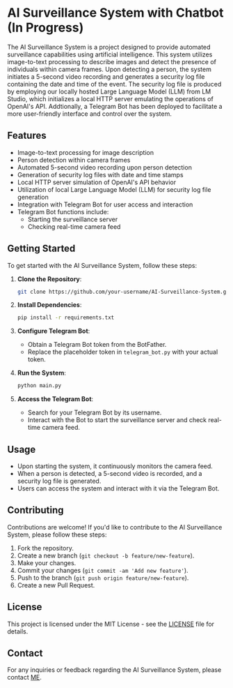 # AI Surveillance System with Chatbot (In Progress)

The AI Surveillance System is a project designed to provide automated surveillance capabilities using artificial intelligence. 
This system utilizes image-to-text processing to describe images and detect the presence of individuals within camera frames. 
Upon detecting a person, the system initiates a 5-second video recording and generates a security log file containing the date and time of the event. 
The security log file is produced by employing our locally hosted Large Language Model (LLM) from LM Studio, which initializes a local HTTP server emulating the operations of OpenAI's API.
Addtionally, a Telegram Bot has been deployed to facilitate a more user-friendly interface and control over the system.

## Features

- Image-to-text processing for image description
- Person detection within camera frames
- Automated 5-second video recording upon person detection
- Generation of security log files with date and time stamps
- Local HTTP server simulation of OpenAI's API behavior
- Utilization of local Large Language Model (LLM) for security log file generation
- Integration with Telegram Bot for user access and interaction
- Telegram Bot functions include:
  - Starting the surveillance server
  - Checking real-time camera feed

## Getting Started

To get started with the AI Surveillance System, follow these steps:

1. **Clone the Repository**: 
    ```bash
    git clone https://github.com/your-username/AI-Surveillance-System.git
    ```

2. **Install Dependencies**: 
    ```bash
    pip install -r requirements.txt
    ```

3. **Configure Telegram Bot**:
    - Obtain a Telegram Bot token from the BotFather.
    - Replace the placeholder token in `telegram_bot.py` with your actual token.

4. **Run the System**:
    ```bash
    python main.py
    ```

5. **Access the Telegram Bot**:
    - Search for your Telegram Bot by its username.
    - Interact with the Bot to start the surveillance server and check real-time camera feed.

## Usage

- Upon starting the system, it continuously monitors the camera feed.
- When a person is detected, a 5-second video is recorded, and a security log file is generated.
- Users can access the system and interact with it via the Telegram Bot.

## Contributing

Contributions are welcome! If you'd like to contribute to the AI Surveillance System, please follow these steps:

1. Fork the repository.
2. Create a new branch (`git checkout -b feature/new-feature`).
3. Make your changes.
4. Commit your changes (`git commit -am 'Add new feature'`).
5. Push to the branch (`git push origin feature/new-feature`).
6. Create a new Pull Request.

## License

This project is licensed under the MIT License - see the [LICENSE](LICENSE) file for details.

## Contact

For any inquiries or feedback regarding the AI Surveillance System, please contact [ME](mailto:youxuan2010@gmail.com).
